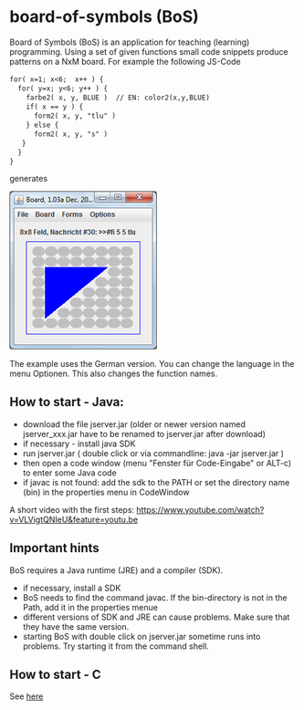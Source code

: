 # board-of-symbols (BoS)
Board of Symbols (BoS) is an application for teaching (learning) programming. 
Using a set of given functions small code snippets produce patterns on a NxM board.
For example the following JS-Code

    for( x=1; x<6;  x++ ) {
      for( y=x; y<6; y++ ) {
        farbe2( x, y, BLUE )  // EN: color2(x,y,BLUE)
        if( x == y ) {
          form2( x, y, "tlu" )
        } else {
          form2( x, y, "s" )
       } 
      }
    }
 
 generates  
 
![BoS Screen](BoS.PNG)

The example uses the German version. You can change the language in the menu Optionen. This also changes the function names. 

## How to start - Java:
- download the file jserver.jar (older or newer version named jserver_xxx.jar have to be renamed to jserver.jar after download)
- if necessary - install java SDK
- run jserver.jar ( double click or via commandline: java -jar jserver.jar ) 
- then open a code window (menu "Fenster für Code-Eingabe" or ALT-c) to enter some Java code
- if javac is not found: add the sdk to the PATH or set the directory name (bin) in the properties menu in CodeWindow

A short video with the first steps: https://www.youtube.com/watch?v=VLVigtQNIeU&feature=youtu.be

## Important hints
BoS requires a Java runtime (JRE) and a compiler (SDK). 
- if necessary, install a SDK
- BoS needs to find the command javac. If the bin-directory is not in the Path, add it in the properties menue
- different versions of SDK and JRE can cause problems. Make sure that they have the same version. 
- starting BoS with double click on jserver.jar sometime runs into problems. Try starting it from the command shell. 


## How to start - C
See [here](documentation/installing-c.md)
